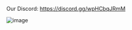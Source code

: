 Our Discord: https://discord.gg/wpHCbqJRmM 

![image](https://user-images.githubusercontent.com/82279522/137582931-9be0b98a-9e67-4d71-a3cd-c44ec51f7a36.png)
